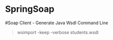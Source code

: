 # SpringSoap

#Soap Client - Generate Java Wsdl Command Line

> wsimport -keep -verbose students.wsdl
